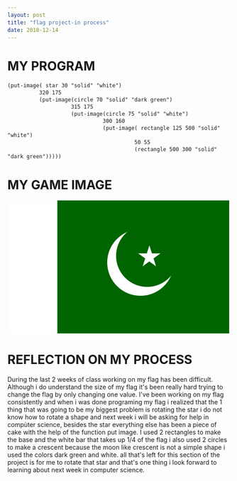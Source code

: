 ```yaml
---
layout: post
title: "flag project-in process"
date: 2018-12-14
---
```


# MY PROGRAM 
```
(put-image( star 30 "solid" "white") 
          320 175
          (put-image(circle 70 "solid" "dark green")
                    315 175
                    (put-image(circle 75 "solid" "white") 
                              300 160
                              (put-image( rectangle 125 500 "solid" "white")
                                        50 55 
                                        (rectangle 500 300 "solid" "dark green")))))
```

# MY GAME IMAGE 
![flag image](/images/flag.png)

# REFLECTION ON MY PROCESS
During the last 2 weeks of class working on my flag has been difficult. Although i do understand the size of my flag it's been really hard trying to change the flag by only changing one value. I've been working on my flag consistently and  when i was done programing my flag i realized that the  1 thing that was going to be my biggest problem is rotating the star i do not know how to rotate a shape and next week i will be asking for help in compùter science, besides the star everything else has been a piece of cake with the help of the function put image. I used 2 rectangles to make the base and the white bar that takes up 1/4 of the flag i also used 2 circles to make a crescent because the moon like crescent is not a simple shape i used the colors dark green and white. all that's left for this section of the project is for me to rotate that star and that's one thing i look forward to learning about next week in computer science.
